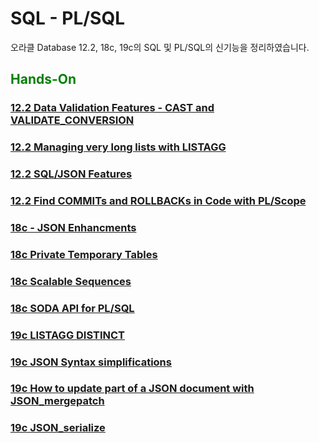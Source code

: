 
<H1>SQL - PL/SQL</H1>

오라클 Database 12.2, 18c, 19c의 SQL 및 PL/SQL의 신기능을 정리하였습니다.

<H2><font color="green"> Hands-On</fornt></H2>
<H3><a href="https://livesql.oracle.com/apex/livesql/file/tutorial_EDVE861IMHO1W3Q654ES9EQQW.html"> 
12.2 Data Validation Features - CAST and VALIDATE_CONVERSION </a> </H3>
<H3><a href="https://livesql.oracle.com/apex/livesql/file/tutorial_EDVE861IDOIZGLUZMSW7Y8HYG.html">
12.2 Managing very long lists with LISTAGG </a> </H3>
<H3><a href="https://livesql.oracle.com/apex/livesql/file/tutorial_EDVE861H6UF4Z20EV0RM4DK2G.html
"> 12.2 SQL/JSON Features </a></H3>
<H3><a href="https://livesql.oracle.com/apex/livesql/file/content_E31RZEWUHFL8VR4FNXRFWL00A.html
"> 12.2 Find COMMITs and ROLLBACKs in Code with PL/Scope </a></H3>
<H3><a href="https://livesql.oracle.com/apex/livesql/file/content_GBSPKG60QQZG6I7MRLS1V5BPG.html
"> 18c - JSON Enhancments </a></H3>
<H3><a href="https://livesql.oracle.com/apex/livesql/file/content_GAD3PVUCHINEPIQK4IKDXALT7.html
"> 18c Private Temporary Tables </a></H3>
<H3><a href="https://livesql.oracle.com/apex/livesql/file/content_F81HIRL1224HEI4PJS71CCBPI.html
"> 18c Scalable Sequences </a></H3>
<H3><a href="https://livesql.oracle.com/apex/livesql/file/content_HR0J8BA2K99VZWT51TU1OCGJ4.html
"> 18c SODA API for PL/SQL </a></H3>
<H3><a href="https://livesql.oracle.com/apex/livesql/file/content_HT1O85E4BHSBWN93G1B3M8SI2.html
"> 19c LISTAGG DISTINCT </a></H3>
<H3><a href="https://livesql.oracle.com/apex/livesql/file/content_HT1U9Z9IZB03YZOD77B6D5411.html
"> 19c JSON Syntax simplifications </a></H3>
<H3><a href="https://livesql.oracle.com/apex/livesql/file/content_HUB30QTK3RRR7J1EYJ8R35SPM.html
"> 19c How to update part of a JSON document with JSON_mergepatch </a></H3>
<H3><a href="https://livesql.oracle.com/apex/livesql/file/content_HUIN1Y0MEMG4CLORXNX04I6C7.html
"> 19c JSON_serialize </a></H3>
